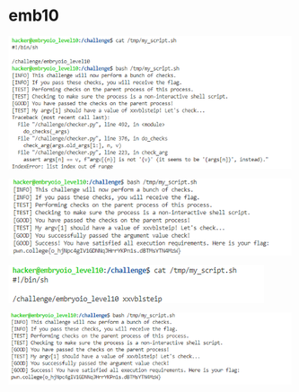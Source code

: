 # emb10

![needs argv\[1\](first argument)](<../.gitbook/assets/image (108).png>)

![](<../.gitbook/assets/image (87).png>)

![](<../.gitbook/assets/image (113).png>)

![Since it is non-interactive shell](<../.gitbook/assets/image (189).png>)
